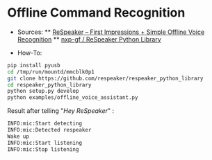 # Offline Command Recognition

*  Sources: 
** [ReSpeaker – First Impressions + Simple Offline Voice Recognition](https://spin.atomicobject.com/2016/09/19/respeaker/)
** [nxp-gf / ReSpeaker Python Library](https://github.com/nxp-gf/respeaker_python_library)  

* How-To:
```Bash
pip install pyusb
cd /tmp/run/mountd/mmcblk0p1
git clone https://github.com/respeaker/respeaker_python_library
cd respeaker_python_library
python setup.py develop
python examples/offline_voice_assistant.py
```

Result after telling "_Hey ReSpeaker_" :
```Bash
INFO:mic:Start detecting
INFO:mic:Detected respeaker 
Wake up
INFO:mic:Start listening
INFO:mic:Stop listening
```
